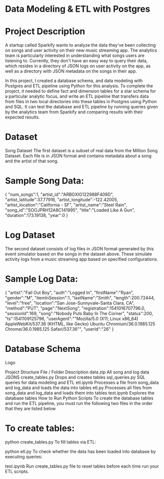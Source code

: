 # Data Modeling & ETL with Postgres

# Project Description
A startup called Sparkify wants to analyze the data they've been collecting on songs and user activity on their new music streaming app. The analytics team is particularly interested in understanding what songs users are listening to. Currently, they don't have an easy way to query their data, which resides in a directory of JSON logs on user activity on the app, as well as a directory with JSON metadata on the songs in their app.

In this project, I created a database schema, and data modeling with Postgres and ETL pipeline using Python for this analysis. To complete the project, it needed to define fact and dimension tables for a star schema for a particular analytic focus, and write an ETL pipeline that transfers data from files in two local directories into these tables in Postgres using Python and SQL. It can test the database and ETL pipeline by running queries given by the analytics team from Sparkify and comparing results with their expected results.

# Dataset
Song Dataset
The first dataset is a subset of real data from the Million Song Dataset. Each file is in JSON format and contains metadata about a song and the artist of that song.

# Sample Song Data:

{
    "num_songs":1,
    "artist_id":"ARBGXIG122988F409D",
    "artist_latitude":37.77916,
    "artist_longitude":-122.42005,
    "artist_location":"California - SF",
    "artist_name":"Steel Rain",
    "song_id":"SOOJPRH12A8C141995",
    "title":"Loaded Like A Gun",
    "duration":173.19138,
    "year":0
}

# Log Dataset
The second dataset consists of log files in JSON format generated by this event simulator based on the songs in the dataset above. These simulate activity logs from a music streaming app based on specified configurations.

# Sample Log Data:

{
    "artist":"Fall Out Boy",
    "auth":"Logged In",
    "firstName":"Ryan",
    "gender":"M",
    "itemInSession":1,
    "lastName":"Smith",
    "length":200.72444,
    "level":"free",
    "location":"San Jose-Sunnyvale-Santa Clara, CA",
    "method":"PUT",
    "page":"NextSong",
    "registration":1541016707796.0,
    "sessionId":169,
    "song":"Nobody Puts Baby In The Corner",
    "status":200,
    "ts":1541109125796,
    "userAgent":"\"Mozilla\/5.0 (X11; Linux x86_64) AppleWebKit\/537.36 (KHTML, like Gecko) Ubuntu Chromium\/36.0.1985.125 Chrome\/36.0.1985.125 Safari\/537.36\"",
    "userId":"26"
}
# Database Schema
Logo

Project Structure
File / Folder	Description
data.zip	All song and log data JSONS
create_tables.py	Drops and creates tables
sql_queries.py	SQL queries for data modeling and ETL
etl.ipynb	Processes a file from song_data and log_data and loads the data into tables
etl.py	Processes all files from song_data and log_data and loads them into tables
test.ipynb	Explores the database tables
How to Run Python Scripts
To create the database tables and run the ETL pipeline, you must run the following two files in the order that they are listed below

# To create tables:

python create_tables.py
To fill tables via ETL:

python etl.py
To check whether the data has been loaded into database by executing queries:

test.ipynb
Run create_tables.py file to reset tables before each time run your ETL scripts.
